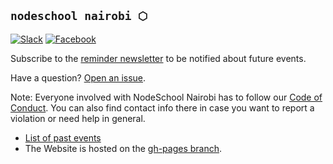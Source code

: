 ## `nodeschool nairobi ⬡`

[![Slack](https://img.shields.io/badge/slack-%20%23nodeschool-orange.svg)](https://nodenairobi-slack.herokuapp.com/)
[![Facebook](https://img.shields.io/badge/facebook-group-blue.svg)](https://www.facebook.com/groups/nsnairobi/)

Subscribe to the [reminder newsletter](http://eepurl.com/c9nqgH) to be notified about future events.

Have a question? [Open an issue](https://github.com/nodeschool/nairobi/issues).

Note: Everyone involved with NodeSchool Nairobi has to follow our [Code of Conduct](https://github.com/nodeschool/nairobi/blob/master/codeofconduct.md). You can also find contact info there in case you want to report a violation or need help in general.

* [List of past events](https://github.com/nodeschool/nairobi/issues?q=is%3Aissue+label%3Apast-event+is%3Aclosed)
* The Website is hosted on the [gh-pages branch](https://github.com/nodeschool/nairobi/tree/gh-pages).
